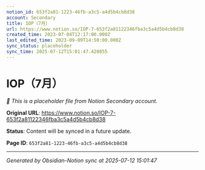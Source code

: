 ```yaml
---
notion_id: 653f2a81-1223-46fb-a3c5-a4d5b4cb8d38
account: Secondary
title: IOP（7月）
url: https://www.notion.so/IOP-7-653f2a81122346fba3c5a4d5b4cb8d38
created_time: 2023-07-04T12:17:00.000Z
last_edited_time: 2023-09-09T14:50:00.000Z
sync_status: placeholder
sync_time: 2025-07-12T15:01:47.420855
---
```


# IOP（7月）

*🔄 This is a placeholder file from Notion Secondary account.*

**Original URL**: https://www.notion.so/IOP-7-653f2a81122346fba3c5a4d5b4cb8d38

**Status**: Content will be synced in a future update.

**Page ID**: `653f2a81-1223-46fb-a3c5-a4d5b4cb8d38`

---

*Generated by Obsidian-Notion sync at 2025-07-12 15:01:47*
